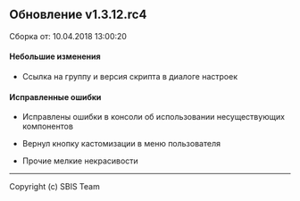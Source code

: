 ## Обновление v1.3.12.rc4

Сборка от: 10.04.2018 13:00:20

#### Небольшие изменения

* Ссылка на группу и версия скрипта в диалоге настроек

#### Исправленные ошибки

* Исправлены ошибки в консоли об использовании несуществующих компонентов

* Вернул кнопку кастомизации в меню пользователя

* Прочие мелкие некрасивости

---

Copyright (c) SBIS Team
